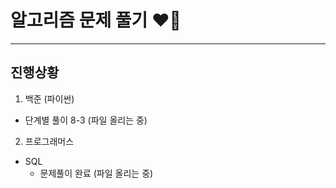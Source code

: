 # 알고리즘 문제 풀기 ❤️‍🔥
---

진행상황
---
1. 백준 (파이썬)
* 단계별 풀이 8-3 (파일 올리는 중)

2. 프로그래머스
* SQL
  * 문제풀이 완료 (파일 올리는 중)
